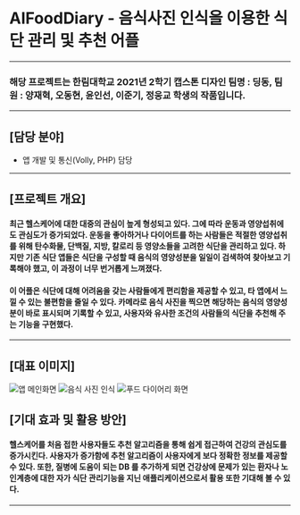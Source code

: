# AIFoodDiary - 음식사진 인식을 이용한 식단 관리 및 추천 어플
-----
### 해당 프로젝트는 한림대학교 2021년 2학기 캡스톤 디자인 팀명 : 딩동, 팀원 : 양재혁, 오동현, 윤인선, 이준기, 정웅교 학생의 작품입니다.
-----
## [담당 분야]
+ 앱 개발 및 통신(Volly, PHP) 담당
-----
## [프로젝트 개요]
#### 최근 헬스케어에 대한 대중의 관심이 높게 형성되고 있다. 그에 따라 운동과 영양섭취에도 관심도가 증가되었다. 운동을 좋아하거나 다이어트를 하는 사람들은 적절한 영양섭취를 위해 탄수화물, 단백질, 지방, 칼로리 등 영양소들을 고려한 식단을 관리하고 있다. 하지만 기존 식단 앱들은 식단을 구성할 때 음식의 영양성분을 일일이 검색하여 찾아보고 기록해야 했고, 이 과정이 너무 번거롭게 느껴졌다.
#### 이 어플은 식단에 대해 어려움을 갖는 사람들에게 편리함을 제공할 수 있고, 타 앱에서 느낄 수 있는 불편함을 줄일 수 있다. 카메라로 음식 사진을 찍으면 해당하는 음식의 영양성분이 바로 표시되며 기록할 수 있고, 사용자와 유사한 조건의 사람들의 식단을 추천해 주는 기능을 구현했다. 

-----
## [대표 이미지]
![앱 메인화면](https://user-images.githubusercontent.com/84364741/145677268-07025b90-30e4-4ca0-92cc-cba7f7faeb07.jpg)
![음식 사진 인식](https://user-images.githubusercontent.com/84364741/145677295-aa7ecdce-5c6a-46bb-81e6-bdbf678ba0d8.jpg)
![푸드 다이어리 화면](https://user-images.githubusercontent.com/84364741/145677357-3ad79020-c115-4e5f-89b7-5a5767856121.jpg)


## [기대 효과 및 활용 방안]
#### 헬스케어를 처음 접한 사용자들도 추천 알고리즘을 통해 쉽게 접근하여 건강의 관심도를 증가시킨다. 사용자가 증가함에 추천 알고리즘이 사용자에게 보다 정확한 정보를 제공할 수 있다. 또한, 질병에 도움이 되는 DB 를 추가하게 되면 건강상에 문제가 있는 환자나 노인계층에 대한 자가 식단 관리기능을 지닌 애플리케이션으로서 활용 또한 기대해 볼 수 있다. 
-----
